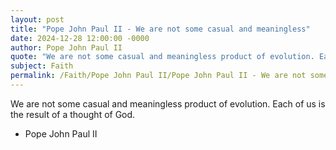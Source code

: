 ```yaml
---
layout: post
title: "Pope John Paul II - We are not some casual and meaningless"
date: 2024-12-28 12:00:00 -0000
author: Pope John Paul II
quote: "We are not some casual and meaningless product of evolution. Each of us is the result of a thought of God."
subject: Faith
permalink: /Faith/Pope John Paul II/Pope John Paul II - We are not some casual and meaningless
---
```


We are not some casual and meaningless product of evolution. Each of us is the result of a thought of God.

- Pope John Paul II

